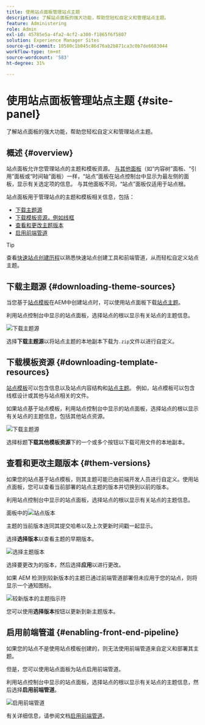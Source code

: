 ```yaml
---
title: 使用站点面板管理站点主题
description: 了解站点面板的强大功能，帮助您轻松自定义和管理站点主题。
feature: Administering
role: Admin
exl-id: 45785e5a-4fa2-4cf2-a300-f1865f6f5807
solution: Experience Manager Sites
source-git-commit: 10580c1b045c86d76ab2b871ca3c0b7de6683044
workflow-type: tm+mt
source-wordcount: '583'
ht-degree: 31%

---
```



# 使用站点面板管理站点主题 {#site-panel}

了解站点面板的强大功能，帮助您轻松自定义和管理站点主题。

## 概述 {#overview}

站点面板允许您管理站点的主题和模板资源。 [与其他面板](/help/sites-cloud/authoring/sites-console/console-side-panel.md)（如“内容树”面板、“引用”面板或“时间轴”面板）一样，“站点”面板在站点控制台中显示为最左侧的面板，显示有关选定项的信息。 与其他面板不同，“站点”面板仅适用于站点根。

站点面板用于管理站点的主题和模板相关信息，包括：

* [下载主题源](#downloading-theme-sources)
* [下载模板资源，例如线框](#downloading-template-resources)
* [查看和更改主题版本](#theme-vrsions)
* [启用前端管道](#enabling-the-front-end-pipeline)

>[!TIP]
>
>查看[快速站点创建历程](/help/journey-sites/quick-site/overview.md)以熟悉快速站点创建工具和前端管道，从而轻松自定义站点主题。

## 下载主题源 {#downloading-theme-sources}

当您基于[站点模板](site-templates.md)在AEM中创建站点时，可以使用站点面板下载[站点主题](site-themes.md)。

利用站点控制台中显示的站点面板，选择站点的根以显示有关站点的主题信息。

![下载主题源](/help/sites-cloud/administering/assets/download-theme-wireframe.png)

选择&#x200B;**下载主题源**&#x200B;以将站点主题的本地副本下载为`.zip`文件以进行自定义。

## 下载模板资源 {#downloading-template-resources}

[站点模板](site-templates.md)可以包含信息以及站点内容结构和[站点主题](site-themes.md)。 例如，站点模板可以包含线框设计或其他与站点相关的文件。

如果站点基于站点模板，利用站点控制台中显示的站点面板，选择站点的根以显示有关站点的主题信息，包括其他站点资源。

![下载主题源](/help/sites-cloud/administering/assets/download-theme-wireframe.png)

选择标题&#x200B;**下载其他模板资源**&#x200B;下的一个或多个按钮以下载可用文件的本地副本。

## 查看和更改主题版本 {#them-versions}

如果您的站点基于站点模板，则其主题可能已由前端开发人员进行自定义。使用站点面板，您可以查看当前部署的站点主题的版本并切换到以前的版本。

利用站点控制台中显示的站点面板，选择站点的根以显示有关站点的主题信息。

面板中的![站点版本](/help/sites-cloud/administering/assets/theme-versions.png)

主题的当前版本连同其提交哈希以及上次更新时间戳一起显示。

选择&#x200B;**选择版本**&#x200B;以查看主题的早期版本。

![选择主题版本](/help/sites-cloud/administering/assets/select-theme-versions.png)

选择要更改为的版本，然后选择&#x200B;**应用**&#x200B;以进行更改。

如果 AEM 检测到较新版本的主题已通过前端管道部署但未应用于您的站点，则将显示一个通知图标。

![较新版本的主题指示符](/help/sites-cloud/administering/assets/new-theme-version.png)

您可以使用&#x200B;**选择版本**&#x200B;按钮以更新到新主题版本。

## 启用前端管道 {#enabling-front-end-pipeline}

如果您的站点不是使用站点模板创建的，则无法使用前端管道来自定义和部署其主题。

但是，您可以使用站点面板为站点启用前端管道。

利用站点控制台中显示的站点面板，选择站点的根以显示有关站点的主题信息，然后选择&#x200B;**启用前端管道**。

![启用前端管道](/help/sites-cloud/administering/assets/enable-fep.png)

有关详细信息，请参阅文档[启用前端管道](enable-front-end-pipeline.md)。
